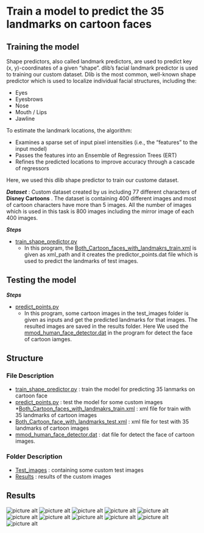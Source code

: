 Train a model to predict the 35 landmarks on cartoon faces<a name="TOP"></a>
===================

## Training the model ##

  Shape predictors, also called landmark predictors, are used to predict key (x, y)-coordinates of a given “shape”. dlib’s facial landmark predictor is used to training our custom dataset. Dlib is the most common, well-known shape predictor which is used to localize individual facial structures, including the:

  * Eyes
  * Eyesbrows
  * Nose
  * Mouth / Lips
  * Jawline

  To estimate the landmark locations, the algorithm:

  * Examines a sparse set of input pixel intensities (i.e., the “features” to the input model)
  * Passes the features into an Ensemble of Regression Trees (ERT)
  * Refines the predicted locations to improve accuracy through a cascade of regressors
  
  Here, we used this dlib shape predictor to train our custome dataset.
  
  
___Dataset___
  : Custom dataset created by us including 77 different characters of __Disney Cartoons__ . The dataset is containing 400 different images and most of cartoon characters have more than 5 images. All the number of images which is used in this task is 800 images including the mirror image of each 400 images.
 
___Steps___
    
  * [train_shape_predictor.py](https://github.com/PrasadM96/Doppelganger-Cartoon-CO425/blob/main/custom-dlib-lanmarks-predictor-cartoon-faces/train_shape_predictor.py)
    * In this program, the [Both_Cartoon_faces_with_landmakrs_train.xml](https://github.com/PrasadM96/Doppelganger-Cartoon-CO425/blob/main/custom-dlib-lanmarks-predictor-cartoon-faces/Both_Cartoon_faces_with_landmakrs_train.xml) is given as xml_path and it creates the predictor_points.dat file which is used to predict the landmarks of test images.
   
   ## Testing the model ##
    
___Steps___

  * [predict_points.py](https://github.com/PrasadM96/Doppelganger-Cartoon-CO425/blob/main/custom-dlib-lanmarks-predictor-cartoon-faces/predict_points.py)
    * In this program, some cartoon images in the test_images folder is given as inputs and get the predicted landmarks for that images. The resulted images are saved in the results folder. Here We used the [mmod_human_face_detector.dat](https://github.com/PrasadM96/Doppelganger-Cartoon-CO425/blob/main/custom-dlib-lanmarks-predictor-cartoon-faces/mmod_human_face_detector.dat) in the program for detect the face of cartoon iamges.

    
 ## Structure ##

### File Description ###

  * [train_shape_predictor.py](https://github.com/PrasadM96/Doppelganger-Cartoon-CO425/blob/main/custom-dlib-lanmarks-predictor-cartoon-faces/train_shape_predictor.py) : train the model for predicting 35 lanmarks on cartoon face
  * [predict_points.py](https://github.com/PrasadM96/Doppelganger-Cartoon-CO425/blob/main/custom-dlib-lanmarks-predictor-cartoon-faces/predict_points.py) : test the model for some custom images
  *[Both_Cartoon_faces_with_landmakrs_train.xml](https://github.com/PrasadM96/Doppelganger-Cartoon-CO425/blob/main/custom-dlib-lanmarks-predictor-cartoon-faces/Both_Cartoon_faces_with_landmakrs_train.xml) : xml file for train with 35 landmarks of cartoon images 
  * [Both_Cartoon_face_with_landmarks_test.xml](https://github.com/PrasadM96/Doppelganger-Cartoon-CO425/blob/main/custom-dlib-lanmarks-predictor-cartoon-faces/Both_Cartoon_face_with_landmarks_test.xml) : xml file for test with 35 landmarks of cartoon images 
  * [mmod_human_face_detector.dat](https://github.com/PrasadM96/Doppelganger-Cartoon-CO425/blob/main/custom-dlib-lanmarks-predictor-cartoon-faces/mmod_human_face_detector.dat) : dat file for detect the face of cartoon images.

### Folder Description ###

  * [Test_images](https://github.com/PrasadM96/Doppelganger-Cartoon-CO425/tree/main/custom-dlib-lanmarks-predictor-cartoon-faces/Test_images) : containing some custom test images
  * [Results](https://github.com/PrasadM96/Doppelganger-Cartoon-CO425/tree/main/custom-dlib-lanmarks-predictor-cartoon-faces/Results) : results of the custom images
  
  
  ## Results ##
 ![picture alt](https://github.com/PrasadM96/Doppelganger-Cartoon-CO425/blob/main/custom-dlib-lanmarks-predictor-cartoon-faces/Results/Aunt_cass.png "Title is optional")
 ![picture alt](https://github.com/PrasadM96/Doppelganger-Cartoon-CO425/blob/main/custom-dlib-lanmarks-predictor-cartoon-faces/Results/Elena2.png "Title is optional")
 ![picture alt](https://github.com/PrasadM96/Doppelganger-Cartoon-CO425/blob/main/custom-dlib-lanmarks-predictor-cartoon-faces/Results/Hiro_1.png "Title is optional")
 ![picture alt](https://github.com/PrasadM96/Doppelganger-Cartoon-CO425/blob/main/custom-dlib-lanmarks-predictor-cartoon-faces/Results/Honey_Lemon.png "Title is optional")
 ![picture alt](https://github.com/PrasadM96/Doppelganger-Cartoon-CO425/blob/main/custom-dlib-lanmarks-predictor-cartoon-faces/Results/Honey_Lemon2.png "Title is optional")
 ![picture alt](https://github.com/PrasadM96/Doppelganger-Cartoon-CO425/blob/main/custom-dlib-lanmarks-predictor-cartoon-faces/Results/Miguel_Rivera1.png "Title is optional")
 ![picture alt](https://github.com/PrasadM96/Doppelganger-Cartoon-CO425/blob/main/custom-dlib-lanmarks-predictor-cartoon-faces/Results/Miguel_Rivera13.png "Title is optional")
 ![picture alt](https://github.com/PrasadM96/Doppelganger-Cartoon-CO425/blob/main/custom-dlib-lanmarks-predictor-cartoon-faces/Results/Miguel_Rivera2.png "Title is optional")
 ![picture alt](https://github.com/PrasadM96/Doppelganger-Cartoon-CO425/blob/main/custom-dlib-lanmarks-predictor-cartoon-faces/Results/Moana.png "Title is optiona")
 ![picture alt](https://github.com/PrasadM96/Doppelganger-Cartoon-CO425/blob/main/custom-dlib-lanmarks-predictor-cartoon-faces/Results/Tumblur.png "Title is optional")
 ![picture alt](https://github.com/PrasadM96/Doppelganger-Cartoon-CO425/blob/main/custom-dlib-lanmarks-predictor-cartoon-faces/Results/test1.png "Title is optional")
 



